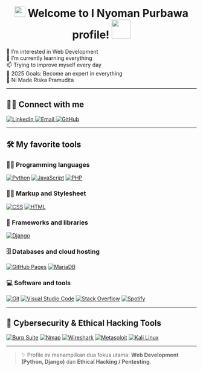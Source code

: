<h1 align="center">
  <img src="https://media.giphy.com/media/hvRJCLFzcasrR4ia7z/giphy.gif" width="28">
  Welcome to I Nyoman Purbawa profile!
  <img src="https://media.giphy.com/media/12oufCB0MyZ1Go/giphy.gif" width="50">
</h1>

👀 I’m interested in Web Development  
🌱 I’m currently learning everything  
📫 Trying to improve myself every day  
🥅 2025 Goals: Become an expert in everything  
💞️ Ni Made Riska Pramudita  

---

## 🙋‍♂️ Connect with me

<p align="">
  <a href="https://www.linkedin.com/in/i-nyoman-purbawa-b506b22a0/">
    <img alt="LinkedIn" title="LinkedIn" src="https://img.shields.io/badge/-LinkedIn-0077B5?style=for-the-badge&logo=linkedin&logoColor=white"/>
  </a>
  <a href="mailto:inyomanpurbawa4@gmail.com">
    <img alt="Email" title="Email" src="https://img.shields.io/badge/-Email-D14836?style=for-the-badge&logo=gmail&logoColor=white"/>
  </a>
  <a href="https://github.com/inyomanpurbawa">
    <img alt="GitHub" title="GitHub" src="https://img.shields.io/badge/-GitHub-181717?style=for-the-badge&logo=github&logoColor=white"/>
  </a>
</p>

---

## 🛠️ My favorite tools

### 👨‍💻 Programming languages
<p>
  <a href="#"><img alt="Python" src="https://img.shields.io/badge/Python-3776AB?logo=python&logoColor=white"></a>
  <a href="#"><img alt="JavaScript" src="https://img.shields.io/badge/JavaScript-F7DF1E?logo=javascript&logoColor=000"></a>
  <a href="#"><img alt="PHP" src="https://img.shields.io/badge/PHP-777BB4?logo=php&logoColor=white"></a>
</p>

### 👷‍♂️ Markup and Stylesheet
<p>
  <a href="#"><img alt="CSS" src="https://img.shields.io/badge/CSS-1572B6?logo=css3&logoColor=fff"></a>
  <a href="#"><img alt="HTML" src="https://img.shields.io/badge/HTML-E34F26?logo=html5&logoColor=white"></a>
</p>

### 🧰 Frameworks and libraries
<p>
  <a href="#"><img alt="Django" src="https://img.shields.io/badge/Django-092E20?logo=django&logoColor=white"></a>
</p>

### 🗄️ Databases and cloud hosting
<p>
  <a href="#"><img alt="GitHub Pages" src="https://img.shields.io/badge/GitHub%20Pages-327FC7?logo=github&logoColor=white"></a>
  <a href="#"><img alt="MariaDB" src="https://img.shields.io/badge/MariaDB-003545?logo=mariadb&logoColor=white"></a>
</p>

### 💻 Software and tools
<p>
  <a href="#"><img alt="Git" src="https://img.shields.io/badge/Git-F05033?logo=git&logoColor=white"></a>
  <a href="#"><img alt="Visual Studio Code" src="https://custom-icon-badges.demolab.com/badge/Visual%20Studio-5C2D91.svg?&logo=visual-studio&logoColor=white"></a>
  <a href="#"><img alt="Stack Overflow" src="https://img.shields.io/badge/Stack%20Overflow-FE7A16?logo=stack-overflow&logoColor=white"></a>
  <a href="#"><img alt="Spotify" src="https://img.shields.io/badge/Spotify-1DB954?logo=spotify&logoColor=white"></a>
</p>

---

## 🔐 Cybersecurity & Ethical Hacking Tools
<p>
  <a href="#"><img alt="Burp Suite" src="https://img.shields.io/badge/Burp%20Suite-FF6633?logo=burpsuite&logoColor=white"></a>
  <a href="#"><img alt="Nmap" src="https://img.shields.io/badge/Nmap-004B87"></a>
  <a href="#"><img alt="Wireshark" src="https://img.shields.io/badge/Wireshark-1679A7?logo=wireshark&logoColor=white"></a>
  <a href="#"><img alt="Metasploit" src="https://img.shields.io/badge/Metasploit-000000"></a>
  <a href="#"><img alt="Kali Linux" src="https://img.shields.io/badge/Kali%20Linux-557C94?logo=kalilinux&logoColor=white"></a>
</p>

---

> ✨ Profile ini menampilkan dua fokus utama: **Web Development (Python, Django)** dan **Ethical Hacking / Pentesting**.
